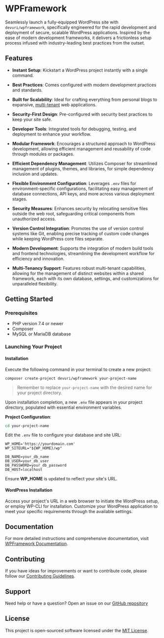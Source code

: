 # WPFramework

Seamlessly launch a fully-equipped WordPress site with `devuri/wpframework`, specifically engineered for the rapid development and deployment of secure, scalable WordPress applications. Inspired by the ease of modern development frameworks, it delivers a frictionless setup process infused with industry-leading best practices from the outset.

## Features

- **Instant Setup**: Kickstart a WordPress project instantly with a single command.
- **Best Practices**: Comes configured with modern development practices and standards.
- **Built for Scalability**: Ideal for crafting everything from personal blogs to expansive, [multi-tenant](https://devuri.github.io/wp-framework/multi-tenant/) web applications.
- **Security-First Design**: Pre-configured with security best practices to keep your site safe.
- **Developer Tools**: Integrated tools for debugging, testing, and deployment to enhance your workflow.
  
- **Modular Framework**: Encourages a structured approach to WordPress development, allowing efficient management and reusability of code through modules or packages.
- **Efficient Dependency Management**: Utilizes Composer for streamlined management of plugins, themes, and libraries, for simple dependency inclusion and updates.
- **Flexible Environment Configuration**: Leverages `.env` files for environment-specific configurations, facilitating easy management of database connections, API keys, and more across various deployment stages.
- **Security Measures**: Enhances security by relocating sensitive files outside the web root, safeguarding critical components from unauthorized access.
- **Version Control Integration**: Promotes the use of version control systems like Git, enabling precise tracking of custom code changes while keeping WordPress core files separate.
- **Modern Development**: Supports the integration of modern build tools and frontend technologies, streamlining the development workflow for efficiency and innovation.
- **Multi-Tenancy Support**: Features robust multi-tenant capabilities, allowing for the management of distinct websites within a shared framework, each with its own database, settings, and customizations for unparalleled flexibility.

## Getting Started

### Prerequisites

- PHP version 7.4 or newer
- Composer
- MySQL or MariaDB database

### Launching Your Project

#### Installation

Execute the following command in your terminal to create a new project:

```shell
composer create-project devuri/wpframework your-project-name
```
> Remember to replace `your-project-name` with the desired name for your project directory.

Upon installation completion, a new `.env` file appears in your project directory, populated with essential environment variables.

**Project Configuration**:

```bash
cd your-project-name
```

Edit the `.env` file to configure your database and site URL:

```shell
WP_HOME='https://yourdomain.com'
WP_SITEURL="${WP_HOME}/wp"

DB_NAME=your_db_name
DB_USER=your_db_user
DB_PASSWORD=your_db_password
DB_HOST=localhost
```

Ensure **WP_HOME** is updated to reflect your site's URL.

#### WordPress Installation

Access your project's URL in a web browser to initiate the WordPress setup, or employ WP-CLI for installation. Customize your WordPress application to meet your specific requirements through the available settings.

## Documentation

For more detailed instructions and comprehensive documentation, visit [WPFramework Documentation](#).

## Contributing

If you have ideas for improvements or want to contribute code, please follow our [Contributing Guidelines](#).

## Support

Need help or have a question? Open an issue on our [GitHub repository](https://github.com/devuri/wpframework/issues)

## License

This project is open-sourced software licensed under the [MIT License](LICENSE).
